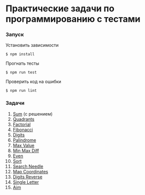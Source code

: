 # Практические задачи по программированию c тестами

### Запуск

Установить зависимости
```
$ npm install
```

Прогнать тесты 
```
$ npm run test
```

Проверить код на ошибки
```
$ npm run lint 
```

### Задачи

1. [Sum](src/sum/index.md) (с решением)
1. [Quadrants](src/quadrants/index.md)
1. [Factorial](src/factorial/index.md)
1. [Fibonacci](src/fibonacci/index.md)
1. [Digits](src/digits/index.md)
1. [Palindrome](src/palindrome/index.md)
1. [Max Value](src/max-value/index.md)
1. [Min Max Diff](src/min-max-diff/index.md)
1. [Even](src/even/index.md)
1. [Sort](src/sort/index.md)
1. [Search Needle](src/search-needle/index.md)
1. [Map Coordinates](src/map-coordinates/index.md)
1. [Digits Reverse](src/digits-reverse/index.md) 
1. [Single Letter](src/single-letter/index.md)
1. [Aim](src/aim/index.md)

